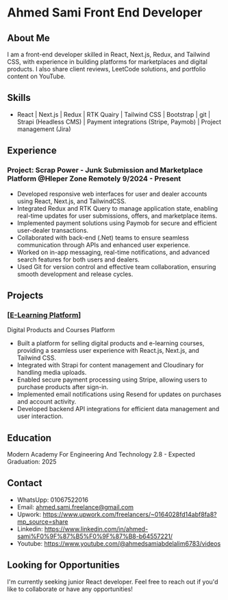 # Ahmed Sami Front End Developer

## About Me

I am a front-end developer skilled in React, Next.js, Redux, and Tailwind CSS, with experience in building platforms for marketplaces and digital products. I also share client reviews, LeetCode solutions, and portfolio content on YouTube.

## Skills

- React | Next.js | Redux | RTK Quairy | Tailwind CSS | Bootstrap | git | Strapi (Headless CMS) | Payment integrations (Stripe, Paymob) | Project management (Jira)

## Experience

### Project: Scrap Power - Junk Submission and Marketplace Platform @Hleper Zone  Remotely  9/2024 - Present
- Developed responsive web interfaces for user and dealer accounts using React, Next.js, and TailwindCSS.
- Integrated Redux and RTK Query to manage application state, enabling real-time updates for user
submissions, offers, and marketplace items.
- Implemented payment solutions using Paymob for secure and efficient user-dealer transactions.
- Collaborated with back-end (.Net) teams to ensure seamless communication through APIs and enhanced
user experience.
- Worked on in-app messaging, real-time notifications, and advanced search features for both users and
dealers.
- Used Git for version control and effective team collaboration, ensuring smooth development and release
cycles.

## Projects

### [[E-Learning Platform](https://github.com/Ahmed-Sami-Abdelaleem/E-commerce-FrontEnd)]

Digital Products and Courses Platform
- Built a platform for selling digital products and e-learning courses, providing a seamless user experience
with React.js, Next.js, and Tailwind CSS.
- Integrated with Strapi for content management and Cloudinary for handling media uploads.
- Enabled secure payment processing using Stripe, allowing users to purchase products after sign-in.
- Implemented email notifications using Resend for updates on purchases and account activity.
- Developed backend API integrations for efficient data management and user interaction.


## Education

Modern Academy For Engineering And Technology
2.8 - Expected Graduation: 2025

## Contact

- WhatsUpp: 01067522016
- Email: ahmed.sami.freelance@gmail.com
- Upwork: https://www.upwork.com/freelancers/~0164028fd14abf8fa8?mp_source=share
- Linkedin: https://www.linkedin.com/in/ahmed-sami%F0%9F%87%B5%F0%9F%87%B8-b64557221/
- Youtube: https://www.youtube.com/@ahmedsamiabdelalim6783/videos

## Looking for Opportunities

I'm currently seeking junior React developer. Feel free to reach out if you'd like to collaborate or have any opportunities!
